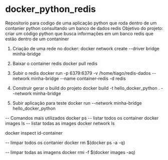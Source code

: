 # docker_python_redis
Repositorio para codigo de uma aplicação python que roda dentro de um contanier python consultando um banco de dados redis
Objetivo do projeto: criar um código python que busca informações em um banco redis que estão dentro de um contaniner

1) Criação de uma rede no docker:
docker network create --driver  bridge minha-bridge

2) Baixar o container redis
docker pull redis

3) Subir o redis 
docker run -p 6379:6379 -v  /home/tiago/redis-dados  --network minha-bridge --name container-redis -d redis

4) Construir gerar o build do projeto
docker build -t hello_docker_python . --network minha-bridge

5) Subir aplicação para teste
docker run  --network minha-bridge hello_docker_python


-- Comandos mais utilizados
docker ps -- listar todos os container
docker images ls -- listar todas as images
docker network ls 

docker inspect id-container

-- limpar todos os contanier
docker rm $(docker ps -a -q)

-- limpar todas as imagens
docker rmi -f  $(docker images -aq)

